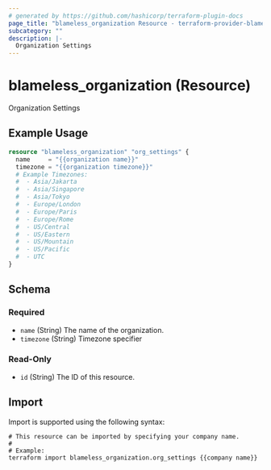 ```yaml
---
# generated by https://github.com/hashicorp/terraform-plugin-docs
page_title: "blameless_organization Resource - terraform-provider-blameless"
subcategory: ""
description: |-
  Organization Settings
---
```


# blameless_organization (Resource)

Organization Settings

## Example Usage

```terraform
resource "blameless_organization" "org_settings" {
  name     = "{{organization name}}"
  timezone = "{{organization timezone}}"
  # Example Timezones:
  #  - Asia/Jakarta
  #  - Asia/Singapore
  #  - Asia/Tokyo
  #  - Europe/London
  #  - Europe/Paris
  #  - Europe/Rome
  #  - US/Central
  #  - US/Eastern
  #  - US/Mountain
  #  - US/Pacific
  #  - UTC
}
```

<!-- schema generated by tfplugindocs -->
## Schema

### Required

- `name` (String) The name of the organization.
- `timezone` (String) Timezone specifier

### Read-Only

- `id` (String) The ID of this resource.

## Import

Import is supported using the following syntax:

```shell
# This resource can be imported by specifying your company name.
#
# Example:
terraform import blameless_organization.org_settings {{company name}}
```
